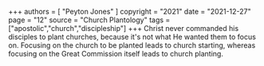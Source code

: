 +++
authors = [
  "Peyton Jones"
]
copyright = "2021"
date = "2021-12-27"
page = "12"
source = "Church Plantology"
tags = ["apostolic","church","discipleship"]
+++
Christ never commanded his disciples to plant churches, because it's not what He wanted them to focus on. Focusing on the church to be planted leads to church starting, whereas focusing on the Great Commission itself leads to church planting.
